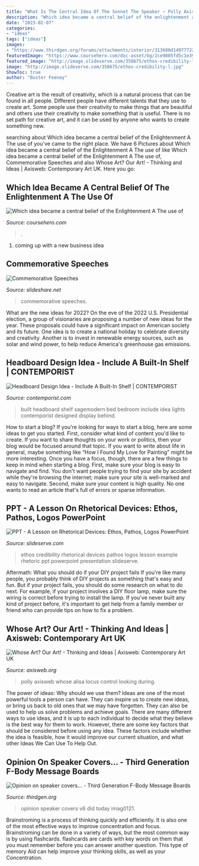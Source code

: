 ```yaml
---
title: "What Is The Central Idea Of The Sonnet The Speaker ~ Polly Axisweb Whose Alisa Locus Control Looking During"
description: "Which idea became a central belief of the enlightenment a the use of"
date: "2023-02-07"
categories:
- "ideas"
tags: ["ideas"]
images:
- "https://www.thirdgen.org/forums/attachments/interior/313680d1497772226-opinion-speaker-covers-imag0121.jpg"
featuredImage: "https://www.coursehero.com/doc-asset/bg/2ce9805fd5c1e39660b25995655bb33b0ef5e9c3/splits/v9.2.mcq.clean/page-4.jpg"
featured_image: "http://image.slideserve.com/358675/ethos-credibility-l.jpg"
image: "http://image.slideserve.com/358675/ethos-credibility-l.jpg"
ShowToc: true
author: "Buster Feeney"
---
```



Creative art is the result of creativity, which is a natural process that can be found in all people. Different people have different talents that they use to create art. Some people use their creativity to make things that are beautiful and others use their creativity to make something that is useful. There is no set path for creative art, and it can be used by anyone who wants to create something new.

	

		
searching about Which idea became a central belief of the Enlightenment A The use of you've came to the right place. We have 6 Pictures about Which idea became a central belief of the Enlightenment A The use of like Which idea became a central belief of the Enlightenment A The use of, Commemorative Speeches and also Whose Art? Our Art! - Thinking and Ideas | Axisweb: Contemporary Art UK. Here you go:
		
    
## Which Idea Became A Central Belief Of The Enlightenment A The Use Of

<img loading=lazy src="https://www.coursehero.com/doc-asset/bg/2ce9805fd5c1e39660b25995655bb33b0ef5e9c3/splits/v9.2.mcq.clean/page-4.jpg" onerror="this.onerror=null;this.src='https://tse1.mm.bing.net/th?id=OIP.eicWiyAAl4wwxqA_ZgUcEQHaJl&amp;pid=15.1';" alt="Which idea became a central belief of the Enlightenment A The use of">

_Source: coursehero.com_

>. 

	

1. coming up with a new business idea 

    
## Commemorative Speeches

<img loading=lazy src="https://image.slidesharecdn.com/commemorative-speeches-17514/95/commemorative-speeches-15-728.jpg?cb=1175389509" onerror="this.onerror=null;this.src='https://tse1.mm.bing.net/th?id=OIP._z368wczYbVmKt014lJjzAHaFj&amp;pid=15.1';" alt="Commemorative Speeches">

_Source: slideshare.net_

>commemorative speeches. 

	

What are the new ideas for 2022?
On the eve of the 2022 U.S. Presidential election, a group of visionaries are proposing a number of new ideas for the year. These proposals could have a significant impact on American society and its future. One idea is to create a national holiday to celebrate diversity and creativity. Another is to invest in renewable energy sources, such as solar and wind power, to help reduce America's greenhouse gas emissions.

    
## Headboard Design Idea - Include A Built-In Shelf | CONTEMPORIST

<img loading=lazy src="http://www.contemporist.com/wp-content/uploads/2016/08/built-in-shelf-bedroom_090816_06-800x943.jpg" onerror="this.onerror=null;this.src='https://tse2.mm.bing.net/th?id=OIP.o4mJJzNq76oJogCZUeoFEwHaIu&amp;pid=15.1';" alt="Headboard Design Idea - Include A Built-In Shelf | CONTEMPORIST">

_Source: contemporist.com_

>built headboard shelf sagemodern bed bedroom include idea lights contemporist designed display behind. 

	

How to start a blog?
If you're looking for ways to start a blog, here are some ideas to get you started. First, consider what kind of content you'd like to create. If you want to share thoughts on your work or politics, then your blog would be focused around that topic. If you want to write about life in general, maybe something like “How I Found My Love for Painting” might be more interesting. Once you have a focus, though, there are a few things to keep in mind when starting a blog. First, make sure your blog is easy to navigate and find. You don't want people trying to find your site by accident while they're browsing the internet; make sure your site is well-marked and easy to navigate. Second, make sure your content is high quality. No one wants to read an article that's full of errors or sparse information.

    
## PPT - A Lesson On Rhetorical Devices: Ethos, Pathos, Logos PowerPoint

<img loading=lazy src="http://image.slideserve.com/358675/ethos-credibility-l.jpg" onerror="this.onerror=null;this.src='https://tse2.mm.bing.net/th?id=OIP.4uw2m2gWEv-8SEf0IrRO5gHaFj&amp;pid=15.1';" alt="PPT - A Lesson on Rhetorical Devices: Ethos, Pathos, Logos PowerPoint">

_Source: slideserve.com_

>ethos credibility rhetorical devices pathos logos lesson example rhetoric ppt powerpoint presentation slideserve. 

	

Aftermath: What you should do if your DIY project fails
If you're like many people, you probably think of DIY projects as something that's easy and fun. But if your project fails, you should do some research on what to do next. For example, if your project involves a DIY floor lamp, make sure the wiring is correct before trying to install the lamp. If you've never built any kind of project before, it's important to get help from a family member or friend who can provide tips on how to fix a problem.

    
## Whose Art? Our Art! - Thinking And Ideas | Axisweb: Contemporary Art UK

<img loading=lazy src="https://www.axisweb.org/umedia/207336/polly_edited_500x503.jpg" onerror="this.onerror=null;this.src='https://tse4.mm.bing.net/th?id=OIP.T6kBfGrX7qbxldg75-6nQwHaHc&amp;pid=15.1';" alt="Whose Art? Our Art! - Thinking and Ideas | Axisweb: Contemporary Art UK">

_Source: axisweb.org_

>polly axisweb whose alisa locus control looking during. 

	

The power of ideas: Why should we use them?
Ideas are one of the most powerful tools a person can have. They can inspire us to create new ideas, or bring us back to old ones that we may have forgotten. They can also be used to help us solve problems and achieve goals. There are many different ways to use ideas, and it is up to each individual to decide what they believe is the best way for them to work. However, there are some key factors that should be considered before using any idea. These factors include whether the idea is feasible, how it would improve our current situation, and what other Ideas We Can Use To Help Out.

    
## Opinion On Speaker Covers... - Third Generation F-Body Message Boards

<img loading=lazy src="https://www.thirdgen.org/forums/attachments/interior/313680d1497772226-opinion-speaker-covers-imag0121.jpg" onerror="this.onerror=null;this.src='https://tse2.mm.bing.net/th?id=OIP.3JRSXrIu-PverqWZK1B_ZQHaNK&amp;pid=15.1';" alt="Opinion on speaker covers... - Third Generation F-Body Message Boards">

_Source: thirdgen.org_

>opinion speaker covers v6 did today imag0121. 

	

Brainstroming is a process of thinking quickly and efficiently. It is also one of the most effective ways to improve concentration and focus. Brainstroming can be done in a variety of ways, but the most common way is by using flashcards. flashcards are cards with key words on them that you must remember before you can answer another question. This type of memory Aid can help improve your thinking skills, as well as your Concentration.

